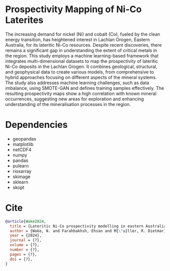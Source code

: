 # Prospectivity Mapping of Ni-Co Laterites

The increasing demand for nickel (Ni) and cobalt (Co), fueled by the clean energy transition, has heightened interest in Lachlan Orogen, Eastern Australia, for its lateritic Ni-Co resources. Despite recent discoveries, there remains a significant gap in understanding the extent of critical metals in the region. This study employs a machine learning-based framework that integrates multi-dimensional datasets to map the prospectivity of lateritic Ni-Co deposits in the Lachlan Orogen. It combines geological, structural, and geophysical data to create various models, from comprehensive to hybrid approaches focusing on different aspects of the mineral systems. The study also addresses machine learning challenges, such as data imbalance, using SMOTE-GAN and defines training samples effectively. The resulting prospectivity maps show a high correlation with known mineral occurrences, suggesting new areas for exploration and enhancing understanding of the mineralisation processes in the region.

# Dependencies

- geopandas
- matplotlib
- netCDF4
- numpy
- pandas
- pulearn
- rioxarray
- skimage
- sklearn
- skopt

# Cite

```bib
@article{Wake2024,
  title = {Lateritic Ni-Co prospectivity modelling in eastern Australia using an enhanced generative adversarial network and positive-unlabelled bagging},
  author = {Wake, N. and Farahbakhsh, Ehsan and M{\"u}ller, R. Dietmar},
  year = {2024},
  journal = {?},
  volume = {?},
  number = {?},
  pages = {?},
  doi = {?},
}
```
